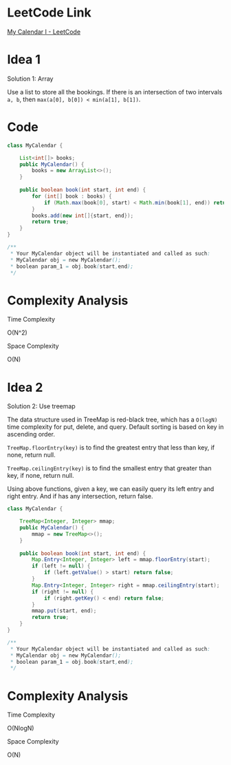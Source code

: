 # LeetCode Link

[My Calendar I - LeetCode](https://leetcode.com/problems/my-calendar-i/)

# Idea 1

Solution 1: Array

Use a list to store all the bookings. If there is an intersection of two intervals `a, b`, then `max(a[0], b[0]) < min(a[1], b[1])`.

# Code

```java
class MyCalendar {

    List<int[]> books;
    public MyCalendar() {
        books = new ArrayList<>();
    }
    
    public boolean book(int start, int end) {
        for (int[] book : books) {
            if (Math.max(book[0], start) < Math.min(book[1], end)) return false;
        }
        books.add(new int[]{start, end});
        return true;
    }
}

/**
 * Your MyCalendar object will be instantiated and called as such:
 * MyCalendar obj = new MyCalendar();
 * boolean param_1 = obj.book(start,end);
 */
```

# Complexity Analysis

Time Complexity

O(N^2)

Space Complexity

O(N)

# Idea 2

Solution 2: Use treemap

The data structure used in TreeMap is red-black tree, which has a `O(logN)` time complexity for put, delete, and query. Default sorting is based on key in ascending order.

`TreeMap.floorEntry(key)` is to find the greatest entry that less than key, if none, return null.

`TreeMap.ceilingEntry(key)` is to find the smallest entry that greater than key, if none, return null.

Using above functions, given a key, we can easily query its left entry and right entry. And if has any intersection, return false.

```java
class MyCalendar {

    TreeMap<Integer, Integer> mmap;
    public MyCalendar() {
        mmap = new TreeMap<>();
    }
    
    public boolean book(int start, int end) {
        Map.Entry<Integer, Integer> left = mmap.floorEntry(start);
        if (left != null) {
            if (left.getValue() > start) return false;
        }
        Map.Entry<Integer, Integer> right = mmap.ceilingEntry(start);
        if (right != null) {
            if (right.getKey() < end) return false;
        }
        mmap.put(start, end);
        return true;
    }
}

/**
 * Your MyCalendar object will be instantiated and called as such:
 * MyCalendar obj = new MyCalendar();
 * boolean param_1 = obj.book(start,end);
 */
```

# Complexity Analysis

Time Complexity

O(NlogN)

Space Complexity

O(N)
